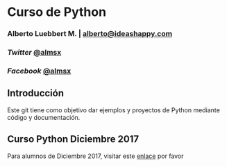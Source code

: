 # Curso de Python

### Alberto Luebbert M. | alberto@ideashappy.com

### _Twitter_ [@almsx](https://twitter.com/almsx)
### _Facebook_ [@almsx](https://facebook.com/almsx)

## Introducción

Este git tiene como objetivo dar ejemplos y proyectos de
Python mediante código y documentación.

## Curso Python Diciembre 2017

Para alumnos de Diciembre 2017, visitar este [enlace](https://github.com/almsx/cursodepython/tree/cursopython2017_1) por favor
